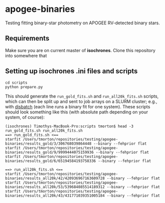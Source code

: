 # apogee-binaries

Testing fitting binary-star photometry on APOGEE RV-detected binary stars.

## Requirements

Make sure you are on current master of **isochrones**.
Clone this repository into somewhere that 

## Setting up isochrones .ini files and scripts

```
cd scripts
python prepare.py
```

This should generate the `run_gold_fits.sh` and `run_all20k_fits.sh` scripts, which can then be split up and sent to job arrays on a SLURM cluster; e.g., with [disbatch](https://github.com/flatironinstitute/disBatch) (each line runs a binary fit for one system).  These scripts should look something like this (with absolute path depending on your system, of course):
```
(isochrones) Timothys-MacBook-Pro:scripts tmorton$ head -3 run_gold_fits.sh run_all20k_fits.sh
==> run_gold_fits.sh <==
starfit /Users/tmorton/repositories/testing/apogee-binaries/results_gold/3/306768039864448 --binary --fehprior flat
starfit /Users/tmorton/repositories/testing/apogee-binaries/results_gold/9/9999444075159936 --binary --fehprior flat
starfit /Users/tmorton/repositories/testing/apogee-binaries/results_gold/6/65194584193758336 --binary --fehprior flat

==> run_all20k_fits.sh <==
starfit /Users/tmorton/repositories/testing/apogee-binaries/results_all20k/42/420936967163609728 --binary --fehprior flat
starfit /Users/tmorton/repositories/testing/apogee-binaries/results_all20k/53/539684085514189312 --binary --fehprior flat
starfit /Users/tmorton/repositories/testing/apogee-binaries/results_all20k/43/431771039351005184 --binary --fehprior flat
```
